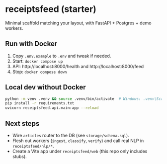 # receiptsfeed (starter)

Minimal scaffold matching your layout, with FastAPI + Postgres + demo workers.

## Run with Docker
1. Copy `.env.example` to `.env` and tweak if needed.
2. Start: `docker compose up`
3. API: http://localhost:8000/health and http://localhost:8000/feed
4. Stop: `docker compose down`

## Local dev without Docker
```bash
python -m venv .venv && source .venv/bin/activate  # Windows: .venv\Scripts\activate
pip install -r requirements.txt
uvicorn receiptsfeed.api.main:app --reload
```

## Next steps
- Wire `articles` router to the DB (see `storage/schema.sql`).
- Flesh out workers (`ingest`, `classify`, `verify`) and call real NLP in `receiptsfeed/nlp/*`.
- Create a Vite app under `receiptsfeed/web` (this repo only includes stubs).
